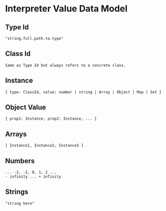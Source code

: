 # Interpreter Value Data Model

## Type Id

    "string.full.path.to.type"

## Class Id

    Same as Type Id but always refers to a concrete class.

## Instance

    { type: ClassId, value: number | string | Array | Object | Map | Set }

## Object Value

    { prop1: Instance, prop2: Instance, ... }

## Arrays

    [ Instance1, Instance2, Instance3 ]

## Numbers

    ... -2, -2, 0, 1, 2 ...
    - infinity ... + infinity

## Strings

    "string here"
